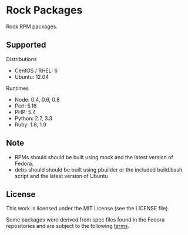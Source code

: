 Rock Packages
=============

Rock RPM packages.

## Supported

Distributions

 * CentOS / RHEL: 6
 * Ubuntu: 12.04

Runtimes

  * Node: 0.4, 0.6, 0.8
  * Perl: 5.16
  * PHP: 5.4
  * Python: 2.7, 3.3
  * Ruby: 1.8, 1.9

## Note

* RPMs should should be built using mock and the latest version of Fedora.
* debs should should be built using pbuilder or the included build.bash script and the latest version of Ubuntu

## License

This work is licensed under the MIT License (see the LICENSE file).

Some packages were derived from spec files found in the Fedora repositories and
are subject to the following [terms][terms].

[terms]: https://fedoraproject.org/wiki/Licensing:Main?rd=Licensing#License_of_Fedora_SPEC_Files
